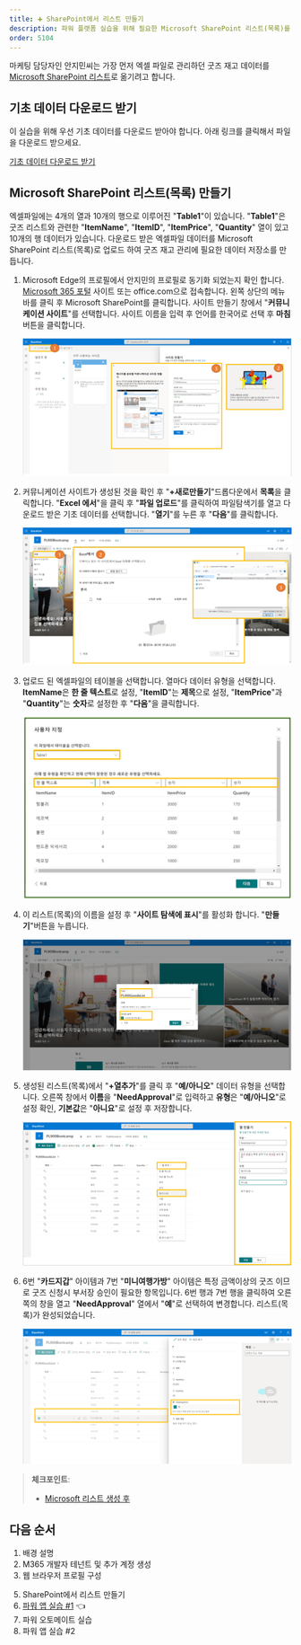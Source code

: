 ```yaml
---
title: ➕ SharePoint에서 리스트 만들기
description: 파워 플랫폼 실습을 위해 필요한 Microsoft SharePoint 리스트(목록)를 엑셀파일로부터 생성합니다.
order: 5104
---
```


마케팅 담당자인 안지민씨는 가장 먼저 엑셀 파일로 관리하던 굿즈 재고 데이터를 [Microsoft SharePoint 리스트][m365 lists]로 옮기려고 합니다.


## 기초 데이터 다운로드 받기 ##

이 실습을 위해 우선 기초 데이터를 다운로드 받아야 합니다. 아래 링크를 클릭해서 파일을 다운로드 받으세요.

[기초 데이터 다운로드 받기][excel download]


## Microsoft SharePoint 리스트(목록) 만들기 ##

엑셀파일에는 4개의 열과 10개의 행으로 이루어진 "**Table1**"이 있습니다. "**Table1**"은 굿즈 리스트와 관련한 "**ItemName**", "**ItemID**", "**ItemPrice**", "**Quantity**" 열이 있고 10개의 행 데이터가 있습니다. 다운로드 받은 엑셀파일 데이터를 Microsoft SharePoint 리스트(목록)로 업로드 하여 굿즈 재고 관리에 필요한 데이터 저장소를 만듭니다.

1. Microsoft Edge의 프로필에서 안지민의 프로필로 동기화 되었는지 확인 합니다. [Microsoft 365 포털][m365 portal] 사이트 또는 office.com으로 접속합니다. 왼쪽 상단의 메뉴바를 클릭 후 Microsoft SharePoint를 클릭합니다. 사이트 만들기 창에서 "**커뮤니케이션 사이트**"를 선택합니다. 사이트 이름을 입력 후 언어를 한국어로 선택 후 **마침** 버튼을 클릭합니다. 

    ![Microsoft SharePoint 커뮤니케이션 사이트 생성][image-01]

2. 커뮤니케이션 사이트가 생성된 것을 확인 후 "**+새로만들기**"드롭다운에서 **목록**을 클릭합니다. "**Excel 에서**"을 클릭 후 "**파일 업로드**"를 클릭하여 파일탐색기를 열고 다운로드 받은 기초 데이터를 선택합니다. "**열기**"를 누른 후 "**다음**"를 클릭합니다.

    ![기초 데이터 업로드][image-02]

3. 업로드 된 엑셀파일의 테이블을 선택합니다. 열마다 데이터 유형을 선택합니다. **ItemName**은 **한 줄 텍스트**로 설정, "**ItemID**"는 **제목**으로 설정, "**ItemPrice**"과 "**Quantity**"는 **숫자**로 설정한 후 "**다음**"을 클릭합니다.

    ![데이터 유형설정][image-03]

4. 이 리스트(목록)의 이름을 설정 후 "**사이트 탐색에 표시**"를 활성화 합니다. "**만들기**"버튼을 누릅니다.

    ![Microsoft 리스트(목록) 생성, 저장][image-04]

5. 생성된 리스트(목록)에서 "**+열추가**"를 클릭 후 "**예/아니오**" 데이터 유형을 선택합니다. 오른쪽 창에서 **이름**을 "**NeedApproval**"로 입력하고 **유형**은 "**예/아니오**"로 설정 확인, **기본값**은 "**아니요**"로 설정 후 저장합니다.

    ![리스트 열추가][image-05]

6. 6번 "**카드지갑**" 아이템과 7번 "**미니여행가방**" 아이템은 특정 금액이상의 굿즈 이므로 굿즈 신청시 부서장 승인이 필요한 항목입니다. 6번 행과 7번 행을 클릭하여 오른쪽의 창을 열고 "**NeedApproval**" 열에서 "**예**"로 선택하여 변경합니다. 리스트(목록)가 완성되었습니다.

    ![리스트 NeedApproval항목 설정][image-06]

> **체크포인트**:
> 
> * [Microsoft 리스트 생성 후](https://aka.ms/fdk/workshop/checkin/09)


## 다음 순서 ##

1. 배경 설명
2. M365 개발자 테넌트 및 추가 계정 생성
3. 웹 브라우저 프로필 구성
<!-- 4. M365 개발자 계정 등록 -->
5. SharePoint에서 리스트 만들기
6. [파워 앱 실습 #1][handson pas 1] 👈
7. 파워 오토메이트 실습
8. 파워 앱 실습 #2


[image-01]: ../../images/workshops/m365-list-01.png
[image-02]: ../../images/workshops/m365-list-02.png
[image-03]: ../../images/workshops/m365-list-03.png
[image-04]: ../../images/workshops/m365-list-04.png
[image-05]: ../../images/workshops/m365-list-05.png
[image-06]: ../../images/workshops/m365-list-06.png


[m365 portal]: https://office.com?WT.mc_id=power-34890-juyoo
[m365 lists]: https://www.microsoft.com/ko-kr/microsoft-365/microsoft-lists?WT.mc_id=power-34890-juyoo

[excel download]: https://github.com/fusiondevkr/blog/raw/main/content/artifacts/workshops/PL900GoodsList.xlsx

[handson background]: ../background
[handson m365 create]: ../m365-account-setup
[handson browser profile]: ../web-browser-setup
[handson m365 rego]: ../m365-account-registration
[handson m365 list]: ../m365-list
[handson pas 1]: ../power-apps-1
[handson pau]: ../power-automate
[handson pas 2]: ../power-apps-2
